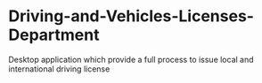 # Driving-and-Vehicles-Licenses-Department
Desktop application which provide a full process to issue local and international driving license 
